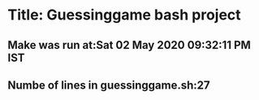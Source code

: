 # Title: Guessinggame bash project
## Make was run at:Sat 02 May 2020 09:32:11 PM IST
## Numbe of lines in guessinggame.sh:27
